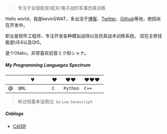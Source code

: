 > 专注于全球航空/航天/电子战的军事仿真训练

Hello world，我是kevinSWAT，多出没于[博客](https://kevinswat.github.io)、[Twitter](https://twitter.com/voidmarksman/)、[Github](http://github.com/kevinswat)等地，绝招尚在开发中。

职业是软件工程师，专注开发各种模拟战场以及仿真战术训练系统。
现在主修技能是UE4以及Qt5。

是个Otaku，非常喜欢初音ミク和シャナ。

##### My Programming Languages Spectrum

|     | 💔️           | ❤️ ️                                          | ❤️❤️ ️                                          | ❤️❤️❤️ ️                                      |
| --- | ------------- | --------------------------------------------- | ----------------------------------------------- | --------------------------------------------- |
| 😅  | `QML        ` |    `C`            | `Python`                          |  `C++`                        |

> 听过但基本没用过:  `Go`  `Lua` `Javascript`

##### Cnblogs

- [C4ISR](https://www.cnblogs.com/c4isr)
